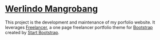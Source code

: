 # [Werlindo Mangrobang](https://werlindo.com)

This project is the development and maintenance of my porfolio website. It leverages [Freelancer](http://startbootstrap.com/template-overviews/freelancer/), a one page freelancer portfolio theme for [Bootstrap](http://getbootstrap.com/) created by [Start Bootstrap](http://startbootstrap.com/). 